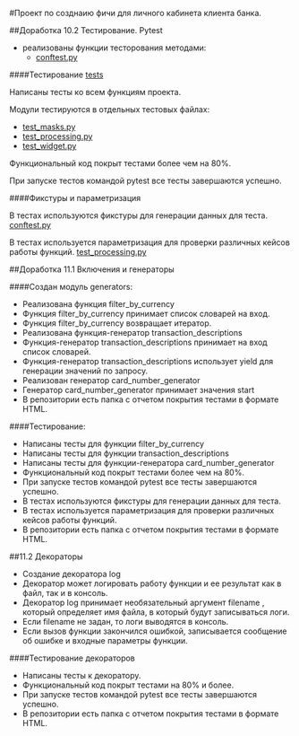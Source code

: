 #Проект по созднаию фичи для личного кабинета клиента банка. 

##Доработка 10.2 Тестирование. Pytest

+ реализованы функции тесторования методами: 
  - [conftest.py](tests%2Fconftest.py) 

####Тестирование [tests](tests)

Написаны тесты ко всем функциям проекта.

Модули тестируются в отдельных тестовых файлах:
  - [test_masks.py](tests%2Ftest_masks.py)
  - [test_processing.py](tests%2Ftest_processing.py)
  - [test_widget.py](tests%2Ftest_widget.py)
 
Функциональный код покрыт тестами более чем на 80%.

При запуске тестов командой pytest все тесты завершаются успешно.

####Фикстуры и параметризация

В тестах используются фикстуры для генерации данных для теста.
[conftest.py](tests%2Fconftest.py) 

В тестах используется параметризация для проверки различных кейсов работы функций.
[test_processing.py](tests%2Ftest_processing.py)


##Доработка 11.1 Включения и генераторы

####Cоздан модуль generators:
- Реализована функция filter_by_currency
- Функция filter_by_currency принимает список словарей на вход.
- Функция filter_by_currency возвращает итератор.
- Реализована функция-генератор transaction_descriptions
- Функция-генератор transaction_descriptions  принимает на вход список словарей.
- Функция-генератор transaction_descriptions  использует yield  для генерации значений 
по запросу.
- Реализован генератор card_number_generator
- Генератор card_number_generator принимает значения start
- В репозитории есть папка с отчетом покрытия тестами в формате HTML.

####Тестирование:
- Написаны тесты для функции filter_by_currency
- Написаны тесты для функции transaction_descriptions
- Написаны тесты для функции-генератора card_number_generator
- Функциональный код покрыт тестами более чем на 80%.
- При запуске тестов командой pytest
 все тесты завершаются успешно.
- В тестах используются фикстуры для генерации данных для теста.
- В тестах используется параметризация для проверки различных кейсов работы функций.
- В репозитории есть папка с отчетом покрытия тестами в формате HTML.


##11.2 Декораторы
- Создание декоратора log
- Декоратор может логировать работу функции и ее результат как в файл, так и в консоль.
- Декоратор log принимает необязательный аргумент filename
, который определяет имя файла, в который будут записываться логи.
- Если filename не задан, то логи выводятся в консоль.
- Если вызов функции закончился ошибкой, записывается сообщение об ошибке и входные
параметры функции.

####Тестирование декораторов
- Написаны тесты к декоратору.
- Функциональный код покрыт тестами на 80% и более.
- При запуске тестов командой pytest все тесты завершаются успешно.
- В репозитории есть папка с отчетом покрытия тестами в формате HTML.
